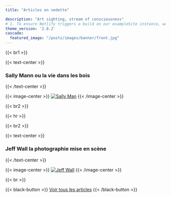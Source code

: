 ```yaml
---
title: "Articles en vedette"

description: "Art sighting, stream of consciousness"
# 1. To ensure Netlify triggers a build on our exampleSite instance, we need to change a file in the exampleSite directory.
theme_version: '2.8.2'
cascade:
  featured_image: "/posts/images/banner/front.jpg"
---
```

{{< br1 >}}

{{< text-center >}}
### Sally Mann ou la vie dans les bois
{{< /text-center >}}

{{< image-center >}}
[![Sally Man](/posts/images/banner/sally-mann.jpg)](/sally-mann-american-photographer/)
{{< /image-center >}}

{{< br2 >}}

{{< hr >}}

{{< br2 >}}

{{< text-center >}}
### Jeff Wall la photographie mise en scène
{{< /text-center >}}

{{< image-center >}}
[![Jeff Wall](/posts/images/banner/jeff-wall.jpg)](jeff-wall-la-photographie-mise-en-scene)
{{< /image-center >}}

{{< br >}}

{{< black-button >}}
[Voir tous les articles](/posts/)
{{< /black-button >}}

